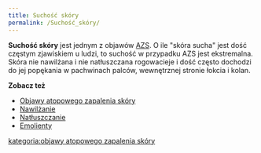 ```yaml
---
title: Suchość skóry
permalink: /Suchość_skóry/
---
```


**Suchość skóry** jest jednym z objawów [AZS](/atopedia/AZS "wikilink"). O ile "skóra sucha" jest dość częstym zjawiskiem u ludzi, to suchość w przypadku AZS jest ekstremalna. Skóra nie nawilżana i nie natłuszczana rogowacieje i dość często dochodzi do jej popękania w pachwinach palców, wewnętrznej stronie łokcia i kolan.

**Zobacz też**

-   [Objawy atopowego zapalenia skóry](/atopedia/Objawy_atopowego_zapalenia_skóry "wikilink")
-   [Nawilżanie](/atopedia/Nawilżanie "wikilink")
-   [Natłuszczanie](/atopedia/Natłuszczanie "wikilink")
-   [Emolienty](/atopedia/Emolienty "wikilink")

[kategoria:objawy atopowego zapalenia skóry](/atopedia/kategoria:objawy_atopowego_zapalenia_skóry "wikilink")